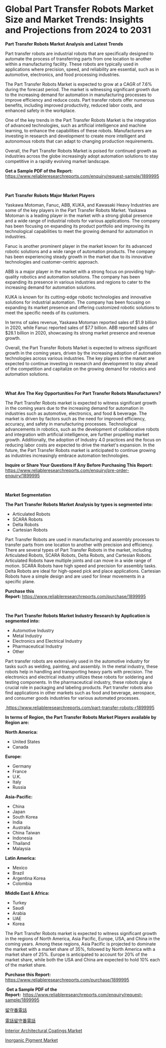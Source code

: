 <p><h1>Global Part Transfer Robots Market Size and Market Trends: Insights and Projections from 2024 to 2031</h1></p><p><strong>Part Transfer Robots Market Analysis and Latest Trends</strong></p>
<p><p>Part transfer robots are industrial robots that are specifically designed to automate the process of transferring parts from one location to another within a manufacturing facility. These robots are typically used in applications where precision, speed, and reliability are essential, such as in automotive, electronics, and food processing industries.</p><p>The Part Transfer Robots Market is expected to grow at a CAGR of 7.6% during the forecast period. The market is witnessing significant growth due to the increasing demand for automation in manufacturing processes to improve efficiency and reduce costs. Part transfer robots offer numerous benefits, including improved productivity, reduced labor costs, and enhanced safety in the workplace.</p><p>One of the key trends in the Part Transfer Robots Market is the integration of advanced technologies, such as artificial intelligence and machine learning, to enhance the capabilities of these robots. Manufacturers are investing in research and development to create more intelligent and autonomous robots that can adapt to changing production requirements.</p><p>Overall, the Part Transfer Robots Market is poised for continued growth as industries across the globe increasingly adopt automation solutions to stay competitive in a rapidly evolving market landscape.</p></p>
<p><strong>Get a Sample PDF of the Report:&nbsp;</strong> <a href="https://www.reliableresearchreports.com/enquiry/request-sample/1899995">https://www.reliableresearchreports.com/enquiry/request-sample/1899995</a></p>
<p>&nbsp;</p>
<p><strong>Part Transfer Robots Major Market Players</strong></p>
<p><p>Yaskawa Motoman, Fanuc, ABB, KUKA, and Kawasaki Heavy Industries are some of the key players in the Part Transfer Robots Market. Yaskawa Motoman is a leading player in the market with a strong global presence and a wide range of industrial robots for various applications. The company has been focusing on expanding its product portfolio and improving its technological capabilities to meet the growing demand for automation in industries.</p><p>Fanuc is another prominent player in the market known for its advanced robotic solutions and a wide range of automation products. The company has been experiencing steady growth in the market due to its innovative technologies and customer-centric approach.</p><p>ABB is a major player in the market with a strong focus on providing high-quality robotics and automation solutions. The company has been expanding its presence in various industries and regions to cater to the increasing demand for automation solutions.</p><p>KUKA is known for its cutting-edge robotic technologies and innovative solutions for industrial automation. The company has been focusing on expanding its market presence and offering customized robotic solutions to meet the specific needs of its customers.</p><p>In terms of sales revenue, Yaskawa Motoman reported sales of $1.9 billion in 2020, while Fanuc reported sales of $7.7 billion. ABB reported sales of $28.1 billion in 2020, showcasing its strong market presence and revenue growth.</p><p>Overall, the Part Transfer Robots Market is expected to witness significant growth in the coming years, driven by the increasing adoption of automation technologies across various industries. The key players in the market are expected to continue investing in research and development to stay ahead of the competition and capitalize on the growing demand for robotics and automation solutions.</p></p>
<p>&nbsp;</p>
<p><strong>What Are The Key Opportunities For Part Transfer Robots Manufacturers?</strong></p>
<p><p>The Part Transfer Robots market is expected to witness significant growth in the coming years due to the increasing demand for automation in industries such as automotive, electronics, and food & beverage. The market is driven by factors such as the need for improved efficiency, accuracy, and safety in manufacturing processes. Technological advancements in robotics, such as the development of collaborative robots and integration with artificial intelligence, are further propelling market growth. Additionally, the adoption of Industry 4.0 practices and the focus on reducing labor costs are expected to drive the market's expansion. In the future, the Part Transfer Robots market is anticipated to continue growing as industries increasingly embrace automation technologies.</p></p>
<p><strong>Inquire or Share Your Questions If Any Before Purchasing This Report:</strong> <a href="https://www.reliableresearchreports.com/enquiry/pre-order-enquiry/1899995">https://www.reliableresearchreports.com/enquiry/pre-order-enquiry/1899995</a></p>
<p>&nbsp;</p>
<p><strong>Market Segmentation</strong></p>
<p><strong>The Part Transfer Robots Market Analysis by types is segmented into:</strong></p>
<p><ul><li>Articulated Robots</li><li>SCARA Robots</li><li>Delta Robots</li><li>Cartesian Robots</li></ul></p>
<p><p>Part Transfer Robots are used in manufacturing and assembly processes to transfer parts from one location to another with precision and efficiency. There are several types of Part Transfer Robots in the market, including Articulated Robots, SCARA Robots, Delta Robots, and Cartesian Robots. Articulated Robots have multiple joints and can move in a wide range of motion. SCARA Robots have high speed and precision for assembly tasks. Delta Robots are ideal for high-speed pick and place applications. Cartesian Robots have a simple design and are used for linear movements in a specific plane.</p></p>
<p><strong>Purchase this Report:&nbsp;</strong><a href="https://www.reliableresearchreports.com/purchase/1899995">https://www.reliableresearchreports.com/purchase/1899995</a></p>
<p>&nbsp;</p>
<p><strong>The Part Transfer Robots Market Industry Research by Application is segmented into:</strong></p>
<p><ul><li>Automotive Industry</li><li>Metal Industry</li><li>Electronics and Electrical Industry</li><li>Pharmaceutical Industry</li><li>Other</li></ul></p>
<p><p>Part transfer robots are extensively used in the automotive industry for tasks such as welding, painting, and assembly. In the metal industry, these robots help in handling and transporting heavy parts with precision. The electronics and electrical industry utilizes these robots for soldering and testing components. In the pharmaceutical industry, these robots play a crucial role in packaging and labeling products. Part transfer robots also find applications in other markets such as food and beverage, aerospace, and consumer goods industries for various automated processes.</p></p>
<p><a href="https://www.reliableresearchreports.com/part-transfer-robots-r1899995">&nbsp;https://www.reliableresearchreports.com/part-transfer-robots-r1899995</a></p>
<p><strong>In terms of Region, the Part Transfer Robots Market Players available by Region are:</strong></p>
<p>
    <p> <strong> North America: </strong>
        <ul>
            <li>United States</li>
            <li>Canada</li>
        </ul>
        </p> 
    <p> <strong> Europe: </strong>
        <ul>
            <li>Germany</li>
            <li>France</li>
            <li>U.K.</li>
            <li>Italy</li>
            <li>Russia</li>
        </ul>
        </p> 
    <p> <strong> Asia-Pacific: </strong>
        <ul>
            <li>China</li>
            <li>Japan</li>
            <li>South Korea</li>
            <li>India</li>
            <li>Australia</li>
            <li>China Taiwan</li>
            <li>Indonesia</li>
            <li>Thailand</li>
            <li>Malaysia</li>
        </ul>
        </p> 
    <p> <strong> Latin America: </strong>
        <ul>
            <li>Mexico</li>
            <li>Brazil</li>
            <li>Argentina Korea</li>
            <li>Colombia</li>
        </ul>
        </p> 
    <p> <strong> Middle East & Africa: </strong>
        <ul>
            <li>Turkey</li>
            <li>Saudi</li>
            <li>Arabia</li>
            <li>UAE</li>
            <li>Korea</li>
        </ul>
    </p>
    </p>
<p><p>The Part Transfer Robots market is expected to witness significant growth in the regions of North America, Asia Pacific, Europe, USA, and China in the coming years. Among these regions, Asia Pacific is projected to dominate the market with a market share of 35%, followed by North America with a market share of 25%. Europe is anticipated to account for 20% of the market share, while both the USA and China are expected to hold 10% each of the market share.</p></p>
<p><strong>Purchase this Report: </strong><a href="https://www.reliableresearchreports.com/purchase/1899995">https://www.reliableresearchreports.com/purchase/1899995</a></p>
<p>&nbsp;<strong>Get a Sample PDF of the Report:&nbsp;&nbsp;</strong><a href="https://www.reliableresearchreports.com/enquiry/request-sample/1899995">https://www.reliableresearchreports.com/enquiry/request-sample/1899995</a></p>
<p><strong></strong></p>
<p><p><a href="https://github.com/Sophiaard2003/Market-Research-Report-List-1/blob/main/897108936932.md">留守番電話</a></p><p><a href="https://github.com/hilmi-2a/Market-Research-Report-List-1/blob/main/638820836931.md">電話留守番電話</a></p><p><a href="https://issuu.com/reportprime-2/docs/interior-architectural-coatings-market-size-2030.p">Interior Architectural Coatings Market</a></p><p><a href="https://issuu.com/reportprime-2/docs/inorganic-pigment-market-size-2030.pptx">Inorganic Pigment Market</a></p></p>